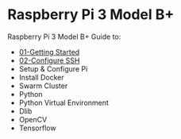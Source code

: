 # Raspberry Pi 3 Model B+
Raspberry Pi 3 Model B+ Guide to:
- [01-Getting Started](./01-Getting-Started.md)
- [02-Configure SSH](./02-Configure-SSH.md)
- Setup &amp; Configure Pi
- Install Docker
- Swarm Cluster
- Python
- Python Virtual Environment
- Dlib
- OpenCV
- Tensorflow
